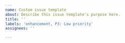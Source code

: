 ```yaml
---
name: Custom issue template
about: Describe this issue template's purpose here.
title: ''
labels: 'enhancement, P3: Low priority'
assignees: ''

---
```



